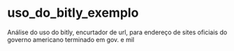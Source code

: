 # uso_do_bitly_exemplo
Análise do uso do bitly, encurtador de url, para endereço de sites oficiais do governo americano terminado em gov. e mil  
